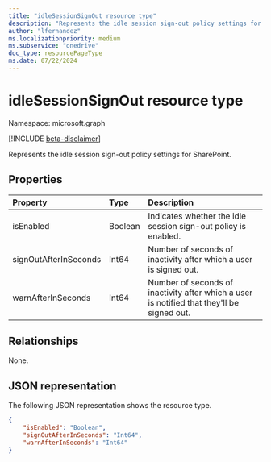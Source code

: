 ```yaml
---
title: "idleSessionSignOut resource type"
description: "Represents the idle session sign-out policy settings for SharePoint."
author: "lfernandez"
ms.localizationpriority: medium
ms.subservice: "onedrive"
doc_type: resourcePageType
ms.date: 07/22/2024
---
```


# idleSessionSignOut resource type

Namespace: microsoft.graph

[!INCLUDE [beta-disclaimer](../../includes/beta-disclaimer.md)]

Represents the idle session sign-out policy settings for SharePoint.

## Properties

| Property              | Type     | Description                                                                               |
|:----------------------|:---------|:------------------------------------------------------------------------------------------|
| isEnabled             | Boolean  | Indicates whether the idle session sign-out policy is enabled.                            |
| signOutAfterInSeconds | Int64    | Number of seconds of inactivity after which a user is signed out.                         |
| warnAfterInSeconds    | Int64    | Number of seconds of inactivity after which a user is notified that they'll be signed out.|

## Relationships
None.

## JSON representation

The following JSON representation shows the resource type.

<!-- { "blockType": "resource", "@odata.type": "microsoft.graph.idleSessionSignOut" } -->

```json
{
    "isEnabled": "Boolean",
    "signOutAfterInSeconds": "Int64",
    "warnAfterInSeconds": "Int64"
}
```

<!-- {
  "type": "#page.annotation",
  "description": "Idle session sign out parameters",
  "section": "documentation",
  "tocPath": "Resources/idleSessionSignOut"
} -->
